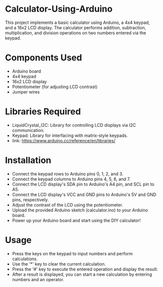 # Calculator-Using-Arduino
This project implements a basic calculator using Arduino, a 4x4 keypad, and a 16x2 LCD display. The calculator performs addition, subtraction, multiplication, and division operations on two numbers entered via the keypad.

# Components Used

* Arduino board                                                                                                           
* 4x4 keypad
* 16x2 LCD display
* Potentiometer (for adjusting LCD contrast)
* Jumper wires

# Libraries Required

* LiquidCrystal_I2C: Library for controlling LCD displays via I2C communication.
* Keypad: Library for interfacing with matrix-style keypads.
* link: https://www.arduino.cc/reference/en/libraries/

# Installation

* Connect the keypad rows to Arduino pins 0, 1, 2, and 3.
* Connect the keypad columns to Arduino pins 4, 5, 6, and 7.
* Connect the LCD display's SDA pin to Arduino's A4 pin, and SCL pin to A5.
* Connect the LCD display's VCC and GND pins to Arduino's 5V and GND pins, respectively.
* Adjust the contrast of the LCD using the potentiometer.
* Upload the provided Arduino sketch (calculator.ino) to your Arduino board.
* Power up your Arduino board and start using the DIY calculator!

# Usage

* Press the keys on the keypad to input numbers and perform calculations.
* Use the '*' key to clear the current calculation.
* Press the '#' key to execute the entered operation and display the result.
* After a result is displayed, you can start a new calculation by entering numbers and an operator.
